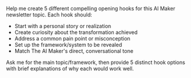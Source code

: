 Help me create 5 different compelling opening hooks for this AI Maker newsletter topic. Each hook should:

- Start with a personal story or realization
- Create curiosity about the transformation achieved
- Address a common pain point or misconception
- Set up the framework/system to be revealed
- Match The AI Maker's direct, conversational tone

Ask me for the main topic/framework, then provide 5 distinct hook options with brief explanations of why each would work well.